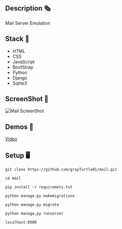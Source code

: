 ## Description 🗞️
Mail Server Emulation

## Stack 🧰
- HTML
- CSS
- JavaScript
- BootStrap
- Python
- Django
- Sqlite3

## ScreenShot 📸
![Mail ScreenShot](https://res.cloudinary.com/dqxtoises/image/upload/v1637006468/mail-screen_shoot_2_b1tc8u.png)

## Demos 🎥
<a href="https://youtu.be/EWO5gRYqM6g" target=_blank>Video</a>

## Setup 🖥️
`git clone https://github.com/grayTurtle01/mail.git`

`cd mail`

`pip install -r requiremets.txt`

`python manage.py makemigrations`

`python manage.py migrate`

`python manage.py runserver`

`localhost:8000`
